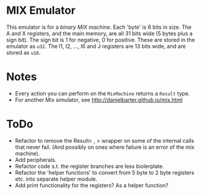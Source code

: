 MIX Emulator
============

This emulator is for a *binary MIX machine*. Each 'byte' is 6 bits in size.
The A and X registers, and the main memory, are all 31 bits wide (5 bytes plus a sign bit).
The sign bit is 1 for negative, 0 for positive.
These are stored in the emulator as `u32`.
The I1, I2, ..., I6 and J registers are 13 bits wide, and are stored as `u16`.

# Notes

* Every action you can perform on the `MixMachine` returns a `Result` type.
* For another Mix simulator, see http://danielbarter.github.io/mix.html

# ToDo

* Refactor to remove the Result< , > wrapper on some of the internal calls that never fail.
 (And possibly on ones where failure is an error of the mix machine).
* Add peripherals.
* Refactor code s.t. the register branches are less biolerplate.
* Refactor the 'helper functions' to convert from 5 byte to 2 byte registers etc. into separate helper module.
* Add print functionality for the registers? As a helper function?
